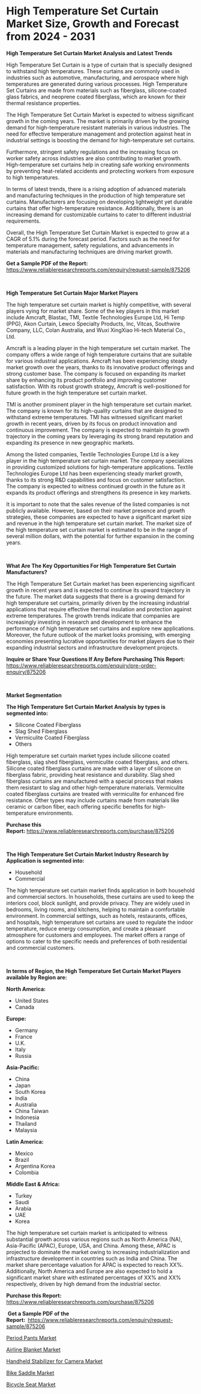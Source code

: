 <p><h1>High Temperature Set Curtain Market Size, Growth and Forecast from 2024 - 2031</h1></p><p><strong>High Temperature Set Curtain Market Analysis and Latest Trends</strong></p>
<p><p>High Temperature Set Curtain is a type of curtain that is specially designed to withstand high temperatures. These curtains are commonly used in industries such as automotive, manufacturing, and aerospace where high temperatures are generated during various processes. High Temperature Set Curtains are made from materials such as fiberglass, silicone-coated glass fabrics, and neoprene coated fiberglass, which are known for their thermal resistance properties.</p><p>The High Temperature Set Curtain Market is expected to witness significant growth in the coming years. The market is primarily driven by the growing demand for high-temperature resistant materials in various industries. The need for effective temperature management and protection against heat in industrial settings is boosting the demand for high-temperature set curtains.</p><p>Furthermore, stringent safety regulations and the increasing focus on worker safety across industries are also contributing to market growth. High-temperature set curtains help in creating safe working environments by preventing heat-related accidents and protecting workers from exposure to high temperatures.</p><p>In terms of latest trends, there is a rising adoption of advanced materials and manufacturing techniques in the production of high temperature set curtains. Manufacturers are focusing on developing lightweight yet durable curtains that offer high-temperature resistance. Additionally, there is an increasing demand for customizable curtains to cater to different industrial requirements.</p><p>Overall, the High Temperature Set Curtain Market is expected to grow at a CAGR of 5.1% during the forecast period. Factors such as the need for temperature management, safety regulations, and advancements in materials and manufacturing techniques are driving market growth.</p></p>
<p><strong>Get a Sample PDF of the Report:&nbsp;</strong> <a href="https://www.reliableresearchreports.com/enquiry/request-sample/875206">https://www.reliableresearchreports.com/enquiry/request-sample/875206</a></p>
<p>&nbsp;</p>
<p><strong>High Temperature Set Curtain Major Market Players</strong></p>
<p><p>The high temperature set curtain market is highly competitive, with several players vying for market share. Some of the key players in this market include Amcraft, Blastac, TMI, Textile Technologies Europe Ltd, Hi Temp (PPG), Akon Curtain, Lewco Specialty Products, Inc, Vitcas, Southwire Company, LLC, Colan Australia, and Wuxi XingXiao Hi-tech Material Co., Ltd.</p><p>Amcraft is a leading player in the high temperature set curtain market. The company offers a wide range of high temperature curtains that are suitable for various industrial applications. Amcraft has been experiencing steady market growth over the years, thanks to its innovative product offerings and strong customer base. The company is focused on expanding its market share by enhancing its product portfolio and improving customer satisfaction. With its robust growth strategy, Amcraft is well-positioned for future growth in the high temperature set curtain market.</p><p>TMI is another prominent player in the high temperature set curtain market. The company is known for its high-quality curtains that are designed to withstand extreme temperatures. TMI has witnessed significant market growth in recent years, driven by its focus on product innovation and continuous improvement. The company is expected to maintain its growth trajectory in the coming years by leveraging its strong brand reputation and expanding its presence in new geographic markets.</p><p>Among the listed companies, Textile Technologies Europe Ltd is a key player in the high temperature set curtain market. The company specializes in providing customized solutions for high-temperature applications. Textile Technologies Europe Ltd has been experiencing steady market growth, thanks to its strong R&D capabilities and focus on customer satisfaction. The company is expected to witness continued growth in the future as it expands its product offerings and strengthens its presence in key markets.</p><p>It is important to note that the sales revenue of the listed companies is not publicly available. However, based on their market presence and growth strategies, these companies are expected to have a significant market size and revenue in the high temperature set curtain market. The market size of the high temperature set curtain market is estimated to be in the range of several million dollars, with the potential for further expansion in the coming years.</p></p>
<p>&nbsp;</p>
<p><strong>What Are The Key Opportunities For High Temperature Set Curtain Manufacturers?</strong></p>
<p><p>The High Temperature Set Curtain market has been experiencing significant growth in recent years and is expected to continue its upward trajectory in the future. The market data suggests that there is a growing demand for high temperature set curtains, primarily driven by the increasing industrial applications that require effective thermal insulation and protection against extreme temperatures. The growth trends indicate that companies are increasingly investing in research and development to enhance the performance of high temperature set curtains and explore new applications. Moreover, the future outlook of the market looks promising, with emerging economies presenting lucrative opportunities for market players due to their expanding industrial sectors and infrastructure development projects.</p></p>
<p><strong>Inquire or Share Your Questions If Any Before Purchasing This Report:</strong> <a href="https://www.reliableresearchreports.com/enquiry/pre-order-enquiry/875206">https://www.reliableresearchreports.com/enquiry/pre-order-enquiry/875206</a></p>
<p>&nbsp;</p>
<p><strong>Market Segmentation</strong></p>
<p><strong>The High Temperature Set Curtain Market Analysis by types is segmented into:</strong></p>
<p><ul><li>Silicone Coated Fiberglass</li><li>Slag Shed Fiberglass</li><li>Vermiculite Coated Fiberglass</li><li>Others</li></ul></p>
<p><p>High temperature set curtain market types include silicone coated fiberglass, slag shed fiberglass, vermiculite coated fiberglass, and others. Silicone coated fiberglass curtains are made with a layer of silicone on fiberglass fabric, providing heat resistance and durability. Slag shed fiberglass curtains are manufactured with a special process that makes them resistant to slag and other high-temperature materials. Vermiculite coated fiberglass curtains are treated with vermiculite for enhanced fire resistance. Other types may include curtains made from materials like ceramic or carbon fiber, each offering specific benefits for high-temperature environments.</p></p>
<p><strong>Purchase this Report:&nbsp;</strong><a href="https://www.reliableresearchreports.com/purchase/875206">https://www.reliableresearchreports.com/purchase/875206</a></p>
<p>&nbsp;</p>
<p><strong>The High Temperature Set Curtain Market Industry Research by Application is segmented into:</strong></p>
<p><ul><li>Household</li><li>Commercial</li></ul></p>
<p><p>The high temperature set curtain market finds application in both household and commercial sectors. In households, these curtains are used to keep the interiors cool, block sunlight, and provide privacy. They are widely used in bedrooms, living rooms, and kitchens, helping to maintain a comfortable environment. In commercial settings, such as hotels, restaurants, offices, and hospitals, high temperature set curtains are used to regulate the indoor temperature, reduce energy consumption, and create a pleasant atmosphere for customers and employees. The market offers a range of options to cater to the specific needs and preferences of both residential and commercial customers.</p></p>
<p>&nbsp;</p>
<p><strong>In terms of Region, the High Temperature Set Curtain Market Players available by Region are:</strong></p>
<p>
    <p> <strong> North America: </strong>
        <ul>
            <li>United States</li>
            <li>Canada</li>
        </ul>
        </p> 
    <p> <strong> Europe: </strong>
        <ul>
            <li>Germany</li>
            <li>France</li>
            <li>U.K.</li>
            <li>Italy</li>
            <li>Russia</li>
        </ul>
        </p> 
    <p> <strong> Asia-Pacific: </strong>
        <ul>
            <li>China</li>
            <li>Japan</li>
            <li>South Korea</li>
            <li>India</li>
            <li>Australia</li>
            <li>China Taiwan</li>
            <li>Indonesia</li>
            <li>Thailand</li>
            <li>Malaysia</li>
        </ul>
        </p> 
    <p> <strong> Latin America: </strong>
        <ul>
            <li>Mexico</li>
            <li>Brazil</li>
            <li>Argentina Korea</li>
            <li>Colombia</li>
        </ul>
        </p> 
    <p> <strong> Middle East & Africa: </strong>
        <ul>
            <li>Turkey</li>
            <li>Saudi</li>
            <li>Arabia</li>
            <li>UAE</li>
            <li>Korea</li>
        </ul>
    </p>
    </p>
<p><p>The high temperature set curtain market is anticipated to witness substantial growth across various regions such as North America (NA), Asia-Pacific (APAC), Europe, USA, and China. Among these, APAC is projected to dominate the market owing to increasing industrialization and infrastructure development in countries such as India and China. The market share percentage valuation for APAC is expected to reach XX%. Additionally, North America and Europe are also expected to hold a significant market share with estimated percentages of XX% and XX% respectively, driven by high demand from the industrial sector.</p></p>
<p><strong>Purchase this Report: </strong><a href="https://www.reliableresearchreports.com/purchase/875206">https://www.reliableresearchreports.com/purchase/875206</a></p>
<p>&nbsp;<strong>Get a Sample PDF of the Report:&nbsp;&nbsp;</strong><a href="https://www.reliableresearchreports.com/enquiry/request-sample/875206">https://www.reliableresearchreports.com/enquiry/request-sample/875206</a></p>
<p><strong></strong></p>
<p><p><a href="https://medium.com/p/31cbbc4d80b3/edit">Period Pants Market</a></p><p><a href="https://medium.com/@leeullrich2023/airline-blanket-market-comprehensive-assessment-by-type-application-and-geography-238613b8561a">Airline Blanket Market</a></p><p><a href="https://medium.com/@leeullrich2023/handheld-stabilizer-for-camera-market-report-reveals-the-latest-trends-and-growth-opportunities-of-99864d1f0187">Handheld Stabilizer for Camera Market</a></p><p><a href="https://medium.com/@laurabruen2023/bike-saddle-nbsp-market-focuses-on-market-share-size-and-projected-forecast-till-2031-bcfa0c3a3a1f">Bike Saddle Market</a></p><p><a href="https://medium.com/@leeullrich2023/bicycle-seat-market-comprehensive-assessment-by-type-application-and-geography-d49512e7e8cc">Bicycle Seat Market</a></p></p>